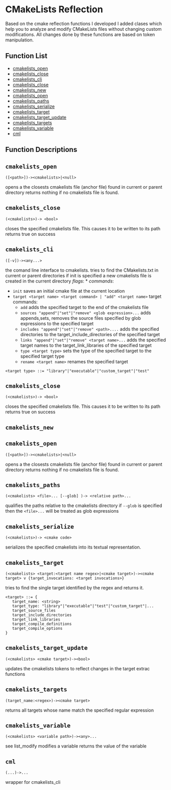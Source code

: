 # CMakeLists Reflection


Based on the cmake reflection functions I developed I added clases which help you to analyze and modify CMakeLists files without changing custom modifications.  All changes done by these functions are based on token manipulation. 




## Function List


* [cmakelists_open](#cmakelists_open)
* [cmakelists_close](#cmakelists_close)
* [cmakelists_cli](#cmakelists_cli)
* [cmakelists_close](#cmakelists_close)
* [cmakelists_new](#cmakelists_new)
* [cmakelists_open](#cmakelists_open)
* [cmakelists_paths](#cmakelists_paths)
* [cmakelists_serialize](#cmakelists_serialize)
* [cmakelists_target](#cmakelists_target)
* [cmakelists_target_update](#cmakelists_target_update)
* [cmakelists_targets](#cmakelists_targets)
* [cmakelists_variable](#cmakelists_variable)
* [cml](#cml)

## Function Descriptions

## <a name="cmakelists_open"></a> `cmakelists_open`

 `([<path>])-><cmakelists>|<null>`

 opens a the closests cmakelists file (anchor file) found in current or parent directory
 returns nothing if no cmakelists file is found. 




## <a name="cmakelists_close"></a> `cmakelists_close`

 `(<cmakelists>)-> <bool>`

 closes the specified cmakelists file.  This causes it to be written to its path
 returns true on success




## <a name="cmakelists_cli"></a> `cmakelists_cli`

 `([-v])-><any...>`

 the comand line interface to cmakelists.  tries to find the CMakelists.txt in current or parent directories
 if init is specified a new cmakelists file is created in the current directory
 *flags*:
  * 
 *commands*:
  * `init` saves an initial cmake file at the current location
  * `target <target name> <target command> | "add" <target name>` target commands:
    * `add` adds the specified target to the end of the cmakelists file
    * `sources "append"|"set"|"remove" <glob expression>...` adds appends,sets, removes the source files specified by glob expressions to the specified target
    * `includes "append"|"set"|"remove" <path>....` adds the specified directories to the target_include_directories of the specified target
    * `links "append"|"set"|"remove" <target name>...` adds the specified target names to the target_link_libraries of the specified target
    * `type <target type>` sets the type of the specified target to the specified target type
    * `rename <target name>` renames the specified target 
 
 `<target type> ::= "library"|"executable"|"custom_target"|"test"`  




## <a name="cmakelists_close"></a> `cmakelists_close`

 `(<cmakelists>)-> <bool>`

 closes the specified cmakelists file.  This causes it to be written to its path
 returns true on success




## <a name="cmakelists_new"></a> `cmakelists_new`





## <a name="cmakelists_open"></a> `cmakelists_open`

 `([<path>])-><cmakelists>|<null>`

 opens a the closests cmakelists file (anchor file) found in current or parent directory
 returns nothing if no cmakelists file is found. 




## <a name="cmakelists_paths"></a> `cmakelists_paths`

 `(<cmakelists> <file>... [--glob] )-> <relative path>...`

 qualifies the paths relative to the cmakelists directory 
 if `--glob` is specified then the `<file>...` will be treated
 as glob expressions




## <a name="cmakelists_serialize"></a> `cmakelists_serialize`

 `(<cmakelists>)-> <cmake code>`

 serializes the specified cmakelists into its textual representation.




## <a name="cmakelists_target"></a> `cmakelists_target`

 `(<cmakelists> <target:<target name regex>|<cmake target>)-><cmake target> v {target_invocations: <target invocations>}`

 tries to find the single target identified by the regex and returns it. 
 
 ```
 <target> ::= {
    target_name: <string>
    target_type: "library"|"executable"|"test"|"custom_target"|...
    target_source_files
    target_include_directories
    target_link_libraries
    target_compile_definitions
    target_compile_options
 }
 ```




## <a name="cmakelists_target_update"></a> `cmakelists_target_update`

 `(<cmakelists> <cmake target>)-><bool>`
 
 updates the cmakelists tokens to reflect changes in the target
  extrac functions
 




## <a name="cmakelists_targets"></a> `cmakelists_targets`

 `(target_name:<regex>)-><cmake target>`

 returns all targets whose name match the specified regular expression




## <a name="cmakelists_variable"></a> `cmakelists_variable`

 `(<cmakelists> <variable path>)-><any>...`
 
 see list_modify
 modifies a variable returns the value of the variable




## <a name="cml"></a> `cml`

 `(...)->...`
 
 wrapper for cmakelists_cli







